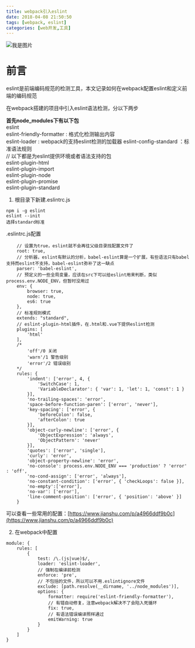 ```yaml
---
title: webpack引入eslint
date: 2018-04-08 21:50:50
tags: [webpack, eslint]
categories: [web开发,工具]
---
```


![我是图片](https://timgsa.baidu.com/timg?image&quality=80&size=b9999_10000&sec=1525174897&di=c0a06449ab438e83c3a8f2a245203535&imgtype=jpg&er=1&src=http%3A%2F%2Fwww.ibeifeng.com%2Fimages%2Fupload%2FImage%2Fc5bbf603918fa0ec91b3bd73259759ee3c6ddbc0.jpg)

# 前言
eslint是前端编码规范的检测工具，本文记录如何在webpack配置eslint和定义前端的编码规范

<!--more-->

在webpack搭建的项目中引入eslint语法检测，分以下两步  

**首先node_modules下有以下包**  
eslint   
eslint-friendly-formatter : 格式化检测输出内容  
eslint-loader : webpack的支持eslint检测的加载器
eslint-config-standard ：标准语法规则  
// 以下都是为eslint提供环境或者语法支持的包  
eslint-plugin-html  
eslint-plugin-import  
eslint-plugin-node  
eslint-plugin-promise  
eslint-plugin-standard


1. 根目录下新建.eslintrc.js

```
npm i -g eslint
eslint --init
选择standard标准
```
.eslintrc.js配置
```
    // 设置为true，eslint就不会再往父级目录找配置文件了
    root: true,
    // 分析器，eslint有默认的分析，babel-eslint算是一个扩展，有些语法只有babel支持而eslint不支持，babel-eslint弥补了这一缺点
    parser: 'babel-eslint',
    // 预定义的一些全局变量，应该在src下可以给eslint用来判断，类似process.env.NODE_ENV，但暂时没用过
    env: {
        browser: true,
        node: true,
        es6: true
    },
    // 标准规则模式
    extends: "standard",
    // eslint-plugin-html插件，在.html和.vue下提供eslint检测
    plugins: [
        'html'
    ],
    /*
        'off'/0 关闭
        'warn'/1 警告级别
        'error'/2 错误级别
    */
    rules: {
        'indent': ['error', 4, {
            'SwitchCase': 1,
            'VariableDeclarator': { 'var': 1, 'let': 1, 'const': 1 }
        }],
        'no-trailing-spaces': 'error',
        'space-before-function-paren': ['error', 'never'],
        'key-spacing': ['error', { 
            'beforeColon': false,
            'afterColon': true
        }],
        'object-curly-newline': ['error', { 
            'ObjectExpression': 'always',
            'ObjectPattern': 'never'
        }],
        'quotes': ['error', 'single'],
        'curly': 'error',
        'object-property-newline': 'error',
        'no-console': process.env.NODE_ENV === 'production' ? 'error' : 'off',
        'no-cond-assign': ['error', 'always'],
        'no-constant-condition': ['error', { 'checkLoops': false }],
        'no-empty':['error'],
        'no-var': ['error'],
        'line-comment-position': ['error', { 'position': 'above' }]
    }
```
可以查看一些常用的配置：[https://www.jianshu.com/p/a4966ddf9b0c](https://www.jianshu.com/p/a4966ddf9b0c)

2. 在webpack中配置
```
module: {
    rules: [
        {
            test: /\.(js|vue)$/,
            loader: 'eslint-loader',
            // 强制在编译前检测
            enforce: 'pre',
            // 不包括的文件，所以可以不用.eslintignore文件
            exclude: [path.resolve(__dirname, '../node_modules')],
            options: {
                formatter: require('eslint-friendly-formatter'),
                // 有错自动修复，注意webpack解决不了会陷入死循环
                fix: true,
                // 有语法错误编译照样通过
                emitWarning: true
            }
        }
    ]
}
```